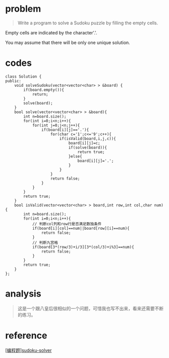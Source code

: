 # problem
>Write a program to solve a Sudoku puzzle by filling the empty cells.

Empty cells are indicated by the character'.'.

You may assume that there will be only one unique solution.

# codes
```
class Solution {
public:
    void solveSudoku(vector<vector<char> > &board) {
        if(board.empty()){
            return;
        }
        solve(board);
    }
    bool solve(vector<vector<char> > &board){
        int n=board.size();
        for(int i=0;i<n;i++){
            for(int j=0;j<n;j++){
                if(board[i][j]=='.'){
                    for(char c='1';c<='9';c++){
                        if(isValid(board,i,j,c)){
                            board[i][j]=c;
                            if(solve(board)){
                                return true;
                            }else{
                                board[i][j]='.';
                            }
                        }
                    }
                    return false;
                }
            }
        }
        return true;
    }
    bool isValid(vector<vector<char> > board,int row,int col,char num){
        int n=board.size();
        for(int i=0;i<n;i++){
            // 判断col列和row行是否满足数独条件
            if(board[i][col]==num||board[row][i]==num){
                return false;
            }
            // 判断九宫格
            if(board[3*(row/3)+i/3][3*(col/3)+i%3]==num){
                return false;
            }
        }
        return true;
    }
};
```

# analysis
>这是一个跟八皇后很相似的一个问题，可惜我也写不出来，看来还需要不断的练习。

# reference
[[编程题]sudoku-solver][1]

[1]: https://www.nowcoder.com/questionTerminal/5e6c424b82224b85b64f28fd85761280

